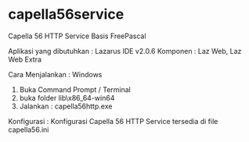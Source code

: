 # capella56service
Capella 56 HTTP Service 
Basis FreePascal

Aplikasi yang dibutuhkan : Lazarus IDE v2.0.6 
Komponen : Laz Web, Laz Web Extra

Cara Menjalankan :
Windows
1. Buka Command Prompt / Terminal
2. buka folder lib\x86_64-win64
3. Jalankan : capella56http.exe

Konfigurasi :
Konfigurasi Capella 56 HTTP Service tersedia di file capella56.ini
